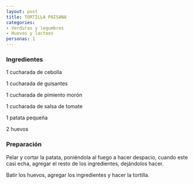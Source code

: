```yaml
---
layout: post
title: TORTILLA PAISANA
categories:
- Verduras y legumbres
- Huevos y lacteos
personas: 1 
---
```

<h3>Ingredientes</h3>
1 cucharada de cebolla

1 cucharada de guisantes

1 cucharada de pimiento morón

1 cucharada de salsa de tomate

1 patata pequeña

2 huevos

<h3>Preparación</h3>
Pelar y cortar la patata, poniéndola al fuego a hacer despacio, cuando este casi echa, agregar el resto de los ingredientes, dejándolos hacer.

Batir los huevos, agregar los ingredientes y hacer la tortilla.